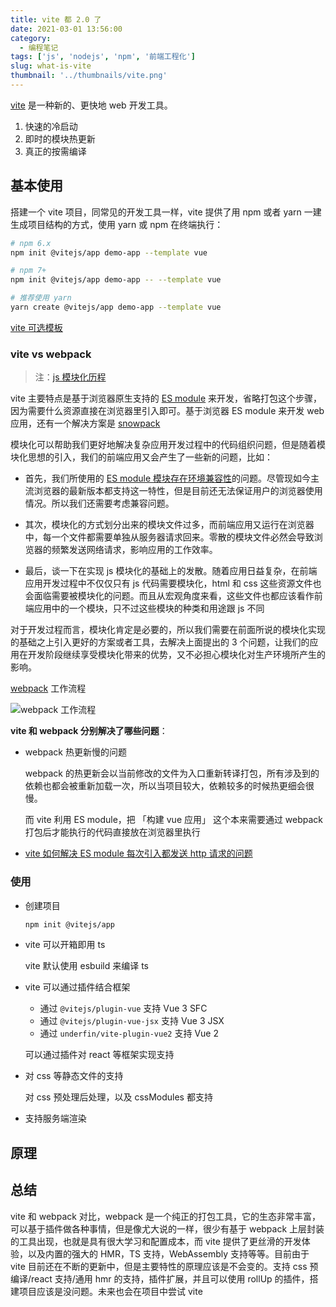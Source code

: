 ```yaml
---
title: vite 都 2.0 了
date: 2021-03-01 13:56:00
category:
  - 编程笔记
tags: ['js', 'nodejs', 'npm', '前端工程化']
slug: what-is-vite
thumbnail: '../thumbnails/vite.png'
---
```


[vite](https://cn.vitejs.dev/) 是一种新的、更快地 web 开发工具。

1. 快速的冷启动
2. 即时的模块热更新
3. 真正的按需编译

## 基本使用

搭建一个 vite 项目，同常见的开发工具一样，vite 提供了用 npm 或者 yarn 一建生成项目结构的方式，使用 yarn 或 npm 在终端执行：

```bash
# npm 6.x
npm init @vitejs/app demo-app --template vue

# npm 7+
npm init @vitejs/app demo-app -- --template vue

# 推荐使用 yarn
yarn create @vitejs/app demo-app --template vue
```

[vite 可选模板](https://cn.vitejs.dev/guide/#搭建第一个-vite-项目)

### **vite vs webpack**

> 注：[js 模块化历程](/blog/the-history-of-javascript-modularity)

vite 主要特点是基于浏览器原生支持的 [ES module](https://developer.mozilla.org/en-US/docs/Web/JavaScript/Reference/Statements/import) 来开发，省略打包这个步骤，因为需要什么资源直接在浏览器里引入即可。基于浏览器 ES module 来开发 web 应用，还有一个解决方案是 [snowpack](https://www.snowpack.dev/)

模块化可以帮助我们更好地解决复杂应用开发过程中的代码组织问题，但是随着模块化思想的引入，我们的前端应用又会产生了一些新的问题，比如：

- 首先，我们所使用的 [ES module 模块存在环境兼容性](https://caniuse.com/es6-module-dynamic-import)的问题。尽管现如今主流浏览器的最新版本都支持这一特性，但是目前还无法保证用户的浏览器使用情况。所以我们还需要考虑兼容问题。

- 其次，模块化的方式划分出来的模块文件过多，而前端应用又运行在浏览器中，每一个文件都需要单独从服务器请求回来。零散的模块文件必然会导致浏览器的频繁发送网络请求，影响应用的工作效率。

- 最后，谈一下在实现 js 模块化的基础上的发散。随着应用日益复杂，在前端应用开发过程中不仅仅只有 js 代码需要模块化，html 和 css 这些资源文件也会面临需要被模块化的问题。而且从宏观角度来看，这些文件也都应该看作前端应用中的一个模块，只不过这些模块的种类和用途跟 js 不同

对于开发过程而言，模块化肯定是必要的，所以我们需要在前面所说的模块化实现的基础之上引入更好的方案或者工具，去解决上面提出的 3 个问题，让我们的应用在开发阶段继续享受模块化带来的优势，又不必担心模块化对生产环境所产生的影响。

[webpack](https://webpack.docschina.org/) 工作流程

![webpack 工作流程](https://cdn.clearlywind.com/blog-images/images/webpack-workflow.png)

**vite 和 webpack 分别解决了哪些问题**：

- webpack 热更新慢的问题

  webpack 的热更新会以当前修改的文件为入口重新转译打包，所有涉及到的依赖也都会被重新加载一次，所以当项目较大，依赖较多的时候热更细会很慢。

  而 vite 利用 ES module，把 「构建 vue 应用」 这个本来需要通过 webpack 打包后才能执行的代码直接放在浏览器里执行

- [vite 如何解决 ES module 每次引入都发送 http 请求的问题](https://vitejs.dev/guide/dep-pre-bundling.html#dependency-pre-bundling)

### 使用

- 创建项目

  ```bash
  npm init @vitejs/app
  ```

- vite 可以开箱即用 ts

  vite 默认使用 esbuild 来编译 ts

- vite 可以通过插件结合框架

  - 通过 `@vitejs/plugin-vue` 支持 Vue 3 SFC
  - 通过 `@vitejs/plugin-vue-jsx` 支持 Vue 3 JSX
  - 通过 `underfin/vite-plugin-vue2` 支持 Vue 2

  可以通过插件对 react 等框架实现支持

- 对 css 等静态文件的支持

  对 css 预处理后处理，以及 cssModules 都支持

- 支持服务端渲染

## 原理

## 总结

vite 和 webpack 对比，webpack 是一个纯正的打包工具，它的生态非常丰富，可以基于插件做各种事情，但是像尤大说的一样，很少有基于 webpack 上层封装的工具出现，也就是具有很大学习和配置成本，而 vite 提供了更丝滑的开发体验，以及内置的强大的 HMR，TS 支持，WebAssembly 支持等等。目前由于 vite 目前还在不断的更新中，但是主要特性的原理应该是不会变的。支持 css 预编译/react 支持/通用 hmr 的支持，插件扩展，并且可以使用 rollUp 的插件，搭建项目应该是没问题。未来也会在项目中尝试 vite
